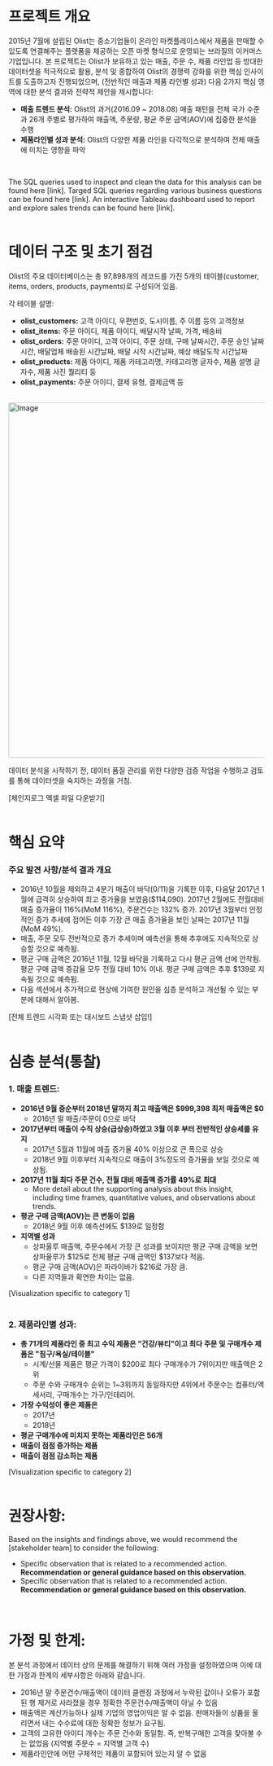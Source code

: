 # 프로젝트 개요
2015년 7월에 설립된 Olist는 중소기업들이 온라인 마켓플레이스에서 제품을 판매할 수 있도록 연결해주는 플랫폼을 제공하는 오픈 마켓 형식으로 운영되는 브라질의 이커머스 기업입니다.
본 프로젝트는 Olist가 보유하고 있는 매출, 주문 수, 제품 라인업 등 방대한 데이터셋을 적극적으로 활용, 분석 및 종합하여 Olist의 경쟁력 강화를 위한 핵심 인사이트를 도출하고자 진행되었으며, (전반적인 매출과 제품 라인별 성과) 다음 2가지 핵심 영역에 대한 분석 결과와 전략적 제안을 제시합니다:

- **매출 트렌드 분석:** Olist의 과거(2016.09 ~ 2018.08) 매출 패턴을 전체 국가 수준과 26개 주별로 평가하여 매출액, 주문량, 평균 주문 금액(AOV)에 집중한 분석을 수행 
- **제품라인별 성과 분석:** Olist의 다양한 제품 라인을 다각적으로 분석하여 전체 매출에 미치는 영향을 파악   
<br>  

The SQL queries used to inspect and clean the data for this analysis can be found here [link].
Targed SQL queries regarding various business questions can be found here [link].
An interactive Tableau dashboard used to report and explore sales trends can be found here [link].     
<br>

# 데이터 구조 및 초기 점검
Olist의 주요 데이터베이스는 총 97,898개의 레코드를 가진 5개의 테이블(customer, items, orders, products, payments)로 구성되어 있음. 

각 테이블 설명:
- **olist_customers:** 고객 아이디, 우편번호, 도시이름, 주 이름 등의 고객정보
- **olist_items:** 주문 아이디, 제품 아이디, 배달시작 날짜, 가격, 배송비
- **olist_orders:** 주문 아이디, 고객 아이디, 주문 상태, 구매 날짜시간, 주문 승인 날짜시간, 배달업체 배송된 시간날짜, 배달 시작 시간날짜, 예상 배달도착 시간날짜 
- **olist_products:** 제품 아이디, 제품 카테고리명, 카테고리명 글자수, 제품 설명 글자수, 제품 사진 퀄리티 등
- **olist_payments:** 주문 아이디, 결제 유형, 결제금액 등

<br>    
<img width="698" alt="Image" src="https://github.com/user-attachments/assets/7173a3ee-e897-46f6-85c0-83e038e2f34d" />

데이터 분석을 시작하기 전, 데이터 품질 관리를 위한 다양한 검증 작업을 수행하고 검토를 통해 데이터셋을 숙지하는 과정을 거침.
  
[체인지로그 엑셀 파일 다운받기]    
<br>

# 핵심 요약 
### 주요 발견 사항/분석 결과 개요
- 2016년 10월을 제외하고 4분기 매출이 바닥($0/$11)을 기록한 이후, 다음달 2017년 1월에 급격히 상승하여 최고 증가율을 보였음($114,090). 2017년 2월에도 전월대비 매출 증가율이 116%(MoM 116%), 주문건수는 132% 증가. 2017년 3월부터 안정적인 증가 추세에 접어든 이후 가장 큰 매출 증가율을 보인 날짜는 2017년 11월 (MoM 49%). 
- 매출, 주문 모두 전반적으로 증가 추세이며 예측선을 통해 추후에도 지속적으로 상승할 것으로 예측됨. 
- 평균 구매 금액은 2016년 11월, 12월 바닥을 기록하고 다시 평균 금액 선에 안착됨. 평균 구매 금액 증감율 모두 전월 대비 10% 이내. 평균 구매 금액은 추후 $139로 지속될 것으로 예측됨. 
- 다음 섹션에서 추가적으로 현상에 기여한 원인을 심층 분석하고 개선될 수 있는 부분에 대해서 알아봄.

[전체 트렌드 시각화 또는 대시보드 스냅샷 삽입!]     
<br>    

# 심층 분석(통찰)
### 1. 매출 트렌드:
* **2016년 9월 중순부터 2018년 말까지 최고 매출액은 $999,398 최저 매출액은 $0**
  * 2016년 말 매출/주문이 0으로 바닥
* **2017년부터 매출이 수직 상승(급상승)하였고 3월 이후 부터 전반적인 상승세를 유지**
  *	2017년 5월과 11월에 매출 증가율 40% 이상으로 큰 폭으로 상승 
  * 2018년 9월 이후부터 지속적으로 매출이 3%정도의 증가율을 보일 것으로 예상됨.
* **2017년 11월 최다 주문 건수, 전월 대비 매출액 증가률 49%로 최대**
  * More detail about the supporting analysis about this insight, including time frames, quantitative values, and observations about trends.
* **평균 구매 금액(AOV)는 큰 변동이 없음**
  * 2018년 9월 이후 예측선에도 $139로 일정함
* **지역별 성과**
  * 상파울루 매출액, 주문수에서 가장 큰 성과를 보이지만 평균 구매 금액을 보면 상파울루가 $125로 전체 평균 구매 금액인 $137보다 적음.
  * 평균 구매 금액(AOV)은 파라이바가 $216로 가장 큼.
  * 다른 지역들과 확연한 차이는 없음. 

[Visualization specific to category 1]      
<br>

### 2. 제품라인별 성과:
* **총 71개의 제품라인 중 최고 수익 제품은 "건강/뷰티"이고 최다 주문 및 구매개수 제품은 "침구/욕실/테이블"**
  * 시계/선물 제품은 평균 가격이 $200로 최다 구매개수가 7위이지만 매출액은 2위  
  * 주문 수와 구매개수 순위는 1~3위까지 동일하지만 4위에서 주문수는 컴퓨터/액세서리, 구매개수는 가구/인테리어.
* **가장 수익성이 좋은 제품은**
  *	2017년 
  * 2018년
* **평균 구매개수에 미치지 못하는 제품라인은 56개**
* **매출이 점점 증가하는 제품**
* **매출이 점점 감소하는 제품**

[Visualization specific to category 2]   
<br>  

# 권장사항:
Based on the insights and findings above, we would recommend the [stakeholder team] to consider the following: 
* Specific observation that is related to a recommended action. **Recommendation or general guidance based on this observation.**
* Specific observation that is related to a recommended action. **Recommendation or general guidance based on this observation.**      
<br>



# 가정 및 한계:
본 분석 과정에서 데이터 상의 문제를 해결하기 위해 여러 가정을 설정하였으며 이에 대한 가정과 한계의 세부사항은 아래와 같습니다.
* 2016년 말 주문건수/매출액이 데이터 클렌징 과정에서 누락된 값이나 오류가 포함된 행 제거로 사라졌을 경우 정확한 주문건수/매출액이 아닐 수 있음
* 매출액은 계산가능하나 실제 기업의 영업이익은 알 수 없음. 판매자들이 상품을 올리면서 내는 수수료에 대한 정확한 정보가 요구됨.
* 고객의 고유한 아이디 개수는 주문 건수와 동일함. 즉, 반복구매한 고객을 찾아볼 수는 없었음 (지역별 주문수 = 지역별 고객 수)
* 제품라인안에 어떤 구체적인 제품이 포함되어 있는지 알 수 없음


